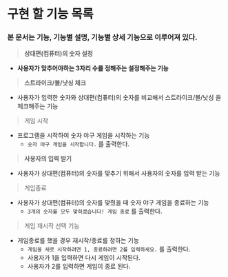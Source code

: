 # 구현 할 기능 목록

### 본 문서는 기능, 기능별 설명, 기능별 상세 기능으로 이루어져 있다.

> **상대편(컴퓨터)의 숫자 설정**
>
- **사용자가 맞추어야하는 3자리 수를 정해주는 설정해주는 기능**

> **스트라이크/볼/낫싱 체크**
>
- 사용자가 입력한 숫자와 상대편(컴퓨터)의 숫자를 비교해서 스트라이크/볼/낫싱 을 체크해주는 기능



> 게임 시작
>
- 프로그램을 시작하여 숫자 야구 게임을 시작하는 기능
    - `숫자 야구 게임을 시작합니다.` 를 출력한다.


> **사용자의 입력 받기**
>
- 사용자가 상대편(컴퓨터)의 숫자를 맞추기 위해서 사용자의 숫자를 입력 받는 기능

> 게임종료
>
- 사용자가 상대편(컴퓨터)의 숫자를 맞췄을 때 숫자 야구 게임을 종료하는 기능
    - `3개의 숫자를 모두 맞히셨습니다! 게임 종료` 를 출력한다.


> 게임 재시작 선택 기능
>
- 게임종료를 했을 경우 재시작/종료를 정하는 기능
    - `게임을 새로 시작하려면 1, 종료하려면 2를 입력하세요.` 를 출력한다.
    - 사용자가 1을 입력하면 다시 게임이 시작된다.
    - 사용자가 2를 입력하면 게임이 종료 된다.